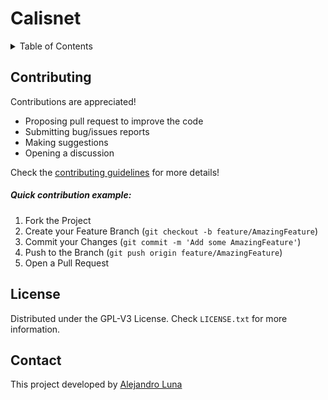 # Calisnet

<!-- TABLE OF CONTENTS -->
<details>
  <summary>Table of Contents</summary>
  <ol>
    <li>
      <a href="#what-is-calisnet">What is Calisnet?</a>
    </li>
    <li><a href="#contributing">Contributing</a></li>
    <li><a href="#license">License</a></li>
    <li><a href="#contact">Contact</a></li>
  </ol>
</details>

<!-- CONTRIBUTING -->
## Contributing

Contributions are appreciated!
-   Proposing pull request to improve the code
-   Submitting bug/issues reports
-   Making suggestions
-   Opening a discussion

Check the [contributing guidelines](https://github.com/alvarohghg/GymQuest/blob/main/CONTRIBUTING.md) for more details!

##### Quick contribution example:
1. Fork the Project
2. Create your Feature Branch (`git checkout -b feature/AmazingFeature`)
3. Commit your Changes (`git commit -m 'Add some AmazingFeature'`)
4. Push to the Branch (`git push origin feature/AmazingFeature`)
5. Open a Pull Request


<!-- LICENSE -->
## License

Distributed under the GPL-V3 License. Check `LICENSE.txt` for more information.
    
   
<!-- CONTACT -->
## Contact
This project developed by [Alejandro Luna](https://github.com/AlexLunaP)
